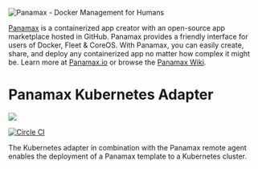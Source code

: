 ![Panamax - Docker Management for Humans](http://panamax.ca.tier3.io/panamax_ui_wiki_screens/panamax_logo-title.png)

[Panamax](http://panamax.io) is a containerized app creator with an open-source app marketplace hosted in GitHub. Panamax provides a friendly interface for users of Docker, Fleet & CoreOS. With Panamax, you can easily create, share, and deploy any containerized app no matter how complex it might be. Learn more at [Panamax.io](http://panamax.io) or browse the [Panamax Wiki](https://github.com/CenturyLinkLabs/panamax-ui/wiki).

# Panamax Kubernetes Adapter

[![](https://badge.imagelayers.io/centurylink/panamax-kubernetes-adapter.svg)](https://imagelayers.io/?images=centurylink/panamax-kubernetes-adapter:latest 'Get your own badge on imagelayers.io')

[![Circle CI](https://circleci.com/gh/CenturyLinkLabs/panamax-kubernetes-adapter-go/tree/master.svg?style=svg)](https://circleci.com/gh/CenturyLinkLabs/panamax-kubernetes-adapter-go/tree/master)

The Kubernetes adapter in combination with the Panamax remote agent enables the deployment of a Panamax template to a Kubernetes cluster.
